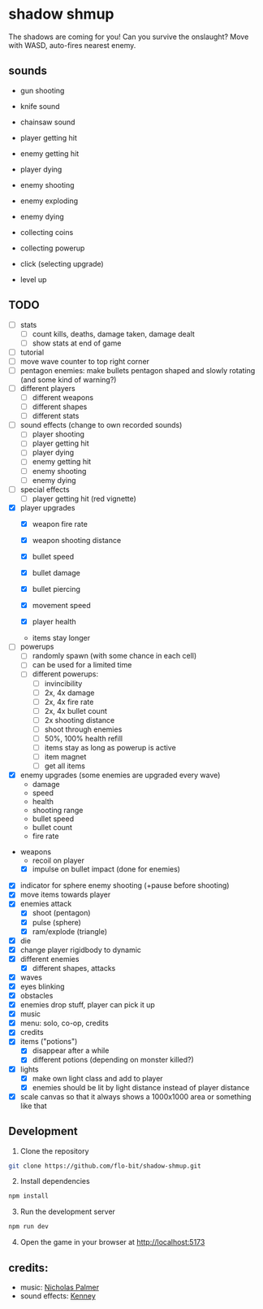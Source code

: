 # shadow shmup

The shadows are coming for you! Can you survive the onslaught? Move with WASD, auto-fires nearest enemy.

## sounds

- gun shooting
- knife sound
- chainsaw sound

- player getting hit
- enemy getting hit
- player dying

- enemy shooting
- enemy exploding
- enemy dying

- collecting coins
- collecting powerup

- click (selecting upgrade)
- level up


## TODO

- [ ] stats
    - [ ] count kills, deaths, damage taken, damage dealt
    - [ ] show stats at end of game
- [ ] tutorial
- [ ] move wave counter to top right corner
- [ ] pentagon enemies: make bullets pentagon shaped and slowly rotating (and some kind of warning?)
- [ ] different players
    - [ ] different weapons
    - [ ] different shapes
    - [ ] different stats
- [ ] sound effects (change to own recorded sounds)
    - [ ] player shooting
    - [ ] player getting hit
    - [ ] player dying
    - [ ] enemy getting hit
    - [ ] enemy shooting
    - [ ] enemy dying
- [ ] special effects
    - [ ] player getting hit (red vignette)
- [x] player upgrades
    - [x] weapon fire rate
    - [x] weapon shooting distance

    - [x] bullet speed
    - [x] bullet damage
    - [x] bullet piercing

    - [x] movement speed
    - [x] player health
    - items stay longer
- [ ] powerups
    - [ ] randomly spawn (with some chance in each cell)
    - [ ] can be used for a limited time
    - [ ] different powerups:
        - [ ] invincibility
        - [ ] 2x, 4x damage
        - [ ] 2x, 4x fire rate
        - [ ] 2x, 4x bullet count
        - [ ] 2x shooting distance
        - [ ] shoot through enemies
        - [ ] 50%, 100% health refill
        - [ ] items stay as long as powerup is active
        - [ ] item magnet
        - [ ] get all items
- [x] enemy upgrades (some enemies are upgraded every wave)
    - damage
    - speed
    - health
    - shooting range
    - bullet speed
    - bullet count
    - fire rate
- weapons
    - recoil on player
    - [x] impulse on bullet impact (done for enemies)
- [x] indicator for sphere enemy shooting (+pause before shooting)
- [x] move items towards player
- [x] enemies attack
    - [x] shoot (pentagon)
    - [x] pulse (sphere)
    - [x] ram/explode (triangle)
- [x] die
- [x] change player rigidbody to dynamic
- [x] different enemies
    - [x] different shapes, attacks
- [x] waves
- [x] eyes blinking
- [x] obstacles
- [x] enemies drop stuff, player can pick it up
- [x] music
- [x] menu: solo, co-op, credits
- [x] credits
- [x] items ("potions")
    - [x] disappear after a while
    - [x] different potions (depending on monster killed?)
- [x] lights
    - [x] make own light class and add to player
    - [x] enemies should be lit by light distance instead of player distance
- [x] scale canvas so that it always shows a 1000x1000 area or something like that

## Development

1. Clone the repository

```bash
git clone https://github.com/flo-bit/shadow-shmup.git
```

2. Install dependencies

```bash
npm install
```

3. Run the development server

```bash
npm run dev
```

4. Open the game in your browser at [http://localhost:5173](http://localhost:5173)


## credits:

- music: [Nicholas Palmer](https://soundcloud.com/nicholas-palmer-4)
- sound effects: [Kenney](https://kenney.nl/)